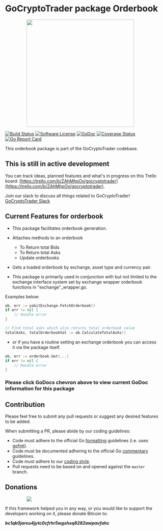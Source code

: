 # GoCryptoTrader package Orderbook

<img src="https://github.com/openware/gocryptotrader/blob/master/web/src/assets/page-logo.png?raw=true" width="350px" height="350px" hspace="70">


[![Build Status](https://github.com/openware/gocryptotrader/actions/workflows/tests.yml/badge.svg?branch=master)](https://github.com/openware/gocryptotrader/actions/workflows/tests.yml)
[![Software License](https://img.shields.io/badge/License-MIT-orange.svg?style=flat-square)](https://github.com/openware/gocryptotrader/blob/master/LICENSE)
[![GoDoc](https://godoc.org/github.com/openware/gocryptotrader?status.svg)](https://godoc.org/github.com/openware/pkg/orderbook)
[![Coverage Status](http://codecov.io/github/openware/gocryptotrader/coverage.svg?branch=master)](http://codecov.io/github/openware/gocryptotrader?branch=master)
[![Go Report Card](https://goreportcard.com/badge/github.com/openware/gocryptotrader)](https://goreportcard.com/report/github.com/openware/gocryptotrader)


This orderbook package is part of the GoCryptoTrader codebase.

## This is still in active development

You can track ideas, planned features and what's in progress on this Trello board: [https://trello.com/b/ZAhMhpOy/gocryptotrader](https://trello.com/b/ZAhMhpOy/gocryptotrader).

Join our slack to discuss all things related to GoCryptoTrader! [GoCryptoTrader Slack](https://join.slack.com/t/gocryptotrader/shared_invite/enQtNTQ5NDAxMjA2Mjc5LTc5ZDE1ZTNiOGM3ZGMyMmY1NTAxYWZhODE0MWM5N2JlZDk1NDU0YTViYzk4NTk3OTRiMDQzNGQ1YTc4YmRlMTk)

## Current Features for orderbook

+ This package facilitates orderbook generation.
+ Attaches methods to an orderbook
	- To Return total Bids
	- To Return total Asks
	- Update orderbooks
+ Gets a loaded orderbook by exchange, asset type and currency pair.

+ This package is primarily used in conjunction with but not limited to the
exchange interface system set by exchange wrapper orderbook functions in
"exchange"_wrapper.go.

Examples below:

```go
ob, err := yobitExchange.FetchOrderbook()
if err != nil {
	// Handle error
}

// Find total asks which also returns total orderbook value
totalAsks, totalOrderbookVal := ob.CalculateTotalAsks()
```

+ or if you have a routine setting an exchange orderbook you can access it via
the package itself.

```go
ob, err := orderbook.Get(...)
if err != nil {
	// Handle error
}
```

### Please click GoDocs chevron above to view current GoDoc information for this package

## Contribution

Please feel free to submit any pull requests or suggest any desired features to be added.

When submitting a PR, please abide by our coding guidelines:

+ Code must adhere to the official Go [formatting](https://golang.org/doc/effective_go.html#formatting) guidelines (i.e. uses [gofmt](https://golang.org/cmd/gofmt/)).
+ Code must be documented adhering to the official Go [commentary](https://golang.org/doc/effective_go.html#commentary) guidelines.
+ Code must adhere to our [coding style](https://github.com/openware/gocryptotrader/blob/master/doc/coding_style.md).
+ Pull requests need to be based on and opened against the `master` branch.

## Donations

<img src="https://github.com/openware/gocryptotrader/blob/master/web/src/assets/donate.png?raw=true" hspace="70">

If this framework helped you in any way, or you would like to support the developers working on it, please donate Bitcoin to:

***bc1qk0jareu4jytc0cfrhr5wgshsq8282awpavfahc***
